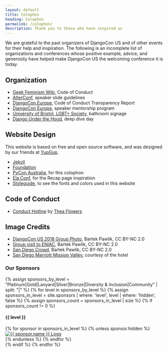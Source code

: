 ```yaml
---
layout: default
title: Colophon
heading: Colophon
permalink: /colophon/
description: Thank you to those who have inspired us
---
```


We are grateful to the past organizers of DjangoCon US and of other events for their help and inspiration. The following is an incomplete list of organizations and conferences whose positive example, advice, and generosity have helped make DjangoCon US the welcoming conference it is today.

## Organization

- [Geek Feminism Wiki](http://geekfeminism.wikia.com/wiki/Conference_anti-harassment/Policy), Code of Conduct
- [AlterConf](https://www.alterconf.com/speak), speaker slide guidelines
- [DjangoCon Europe](https://2016.djangocon.eu), Code of Conduct Transparency Report
- [DjangoCon Europe](https://2015.djangocon.eu), speaker mentorship program
- [University of Bristol, LGBT+ Society](http://www.lgbtplusbristol.org.uk/), bathroom signage
- [Django Under the Hood](https://djangounderthehood.com/), deep dive day

## Website Design

This website is based on free and open source software, and was designed by our friends at [YupGup](http://yupgup.com/).

- [Jekyll](https://jekyllrb.com/)
- [Foundation](https://foundation.zurb.com/sites/docs/)
- [PyCon Australia](https://2018.pycon-au.org/colophon/), for this colophon
- [Ela Conf](https://elaconf.github.io/), for the Recap page inspiration
- [Styleguide](/styleguide/), to see the fonts and colors used in this website

## Code of Conduct

- [Conduct Hotline](https://conducthotline.com) by [Thea Flowers](https://thea.codes/)

## Image Credits

- [DjangoCon US 2018 Group Photo](https://www.flickr.com/photos/144080672@N05/albums/72157702995974445), Bartek Pawlik, CC BY-NC 2.0
- [Group visit to ENIAC](https://www.flickr.com/photos/144080672@N05/28810970252/in/album-72157672216515946/), Bartek Pawlik, CC BY-NC 2.0
- [San Diego Crowd](https://www.flickr.com/photos/144080672@N05/albums/72157702995974445), Bartek Pawlik, CC BY-NC 2.0
- [San Diego Marriott Mission Valley](https://www.marriott.com/hotels/travel/sanmv-san-diego-marriott-mission-valley/), courtesy of the hotel

<div class="partner-footer section-pad">
  <h3 class="v-pad-bottom text-left">Our Sponsors</h3>
  {% assign sponsors_by_level = "Platinum|Gold|Lanyard|Silver|Bronze|Diversity & Inclusion|Community" | split: "|" %}
  {% for level in sponsors_by_level %}
    {% assign sponsors_in_level = site.sponsors | where: 'level', level | where: 'hidden', false %}
    {% assign sponsors_count = sponsors_in_level | size %}
    {% if sponsors_count != 0 %}
    <h4 class="lead min text-center swatch-color-teal">{{ level }}</h4>
    <div class="row partner-list">
      {% for sponsor in sponsors_in_level %}
        {% unless sponsor.hidden %}
        <div class="partner-block text-center">
          <a href="{{ sponsor.url_target }}">
            <img
              class="partner-logo {{ sponsor.logo_orientation }}"
              src="{{ sponsor.logo }}"
              alt="{{ sponsor.name }} Logo" />
          </a>
        </div>
        {% endunless %}
      {% endfor %}
    </div>
    {% endif %}
  {% endfor %}
</div>

